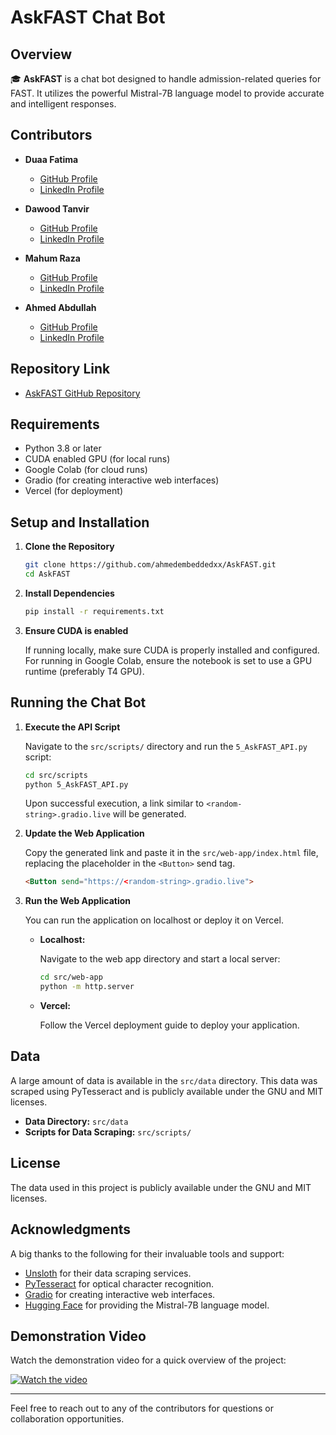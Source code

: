 # AskFAST Chat Bot
## Overview

🎓 **AskFAST** is a chat bot designed to handle admission-related queries for FAST. It utilizes the powerful Mistral-7B language model to provide accurate and intelligent responses. 

## Contributors

- **Duaa Fatima**
  - [GitHub Profile](https://github.com/Duaa-Fatima)
  - [LinkedIn Profile](https://www.linkedin.com/in/duaa-fatima-3b03ab260/)

- **Dawood Tanvir**
  - [GitHub Profile](https://github.com/dawoodTanvir)
  - [LinkedIn Profile](https://www.linkedin.com/in/dawood-tanvir-5a5365283/)

- **Mahum Raza**
  - [GitHub Profile](https://github.com/SyedaMahum)
  - [LinkedIn Profile](https://www.linkedin.com/in/syeda-mahum-raza-17596928b/)

- **Ahmed Abdullah**
  - [GitHub Profile](https://github.com/ahmedembeddedxx)
  - [LinkedIn Profile](https://www.linkedin.com/in/ahmed-abdullah)


## Repository Link

- [AskFAST GitHub Repository](https://github.com/ahmedembeddedxx/AskFAST)

## Requirements

- Python 3.8 or later
- CUDA enabled GPU (for local runs)
- Google Colab (for cloud runs)
- Gradio (for creating interactive web interfaces)
- Vercel (for deployment)

## Setup and Installation

1. **Clone the Repository**

    ```bash
    git clone https://github.com/ahmedembeddedxx/AskFAST.git
    cd AskFAST
    ```

2. **Install Dependencies**

    ```bash
    pip install -r requirements.txt
    ```

3. **Ensure CUDA is enabled**

    If running locally, make sure CUDA is properly installed and configured. For running in Google Colab, ensure the notebook is set to use a GPU runtime (preferably T4 GPU).

## Running the Chat Bot

1. **Execute the API Script**

    Navigate to the `src/scripts/` directory and run the `5_AskFAST_API.py` script:

    ```bash
    cd src/scripts
    python 5_AskFAST_API.py
    ```

    Upon successful execution, a link similar to `<random-string>.gradio.live` will be generated.

2. **Update the Web Application**

    Copy the generated link and paste it in the `src/web-app/index.html` file, replacing the placeholder in the `<Button>` send tag.

    ```html
    <Button send="https://<random-string>.gradio.live">
    ```

3. **Run the Web Application**

    You can run the application on localhost or deploy it on Vercel.

    - **Localhost:**

        Navigate to the web app directory and start a local server:

        ```bash
        cd src/web-app
        python -m http.server
        ```

    - **Vercel:**

        Follow the Vercel deployment guide to deploy your application.

## Data

A large amount of data is available in the `src/data` directory. This data was scraped using PyTesseract and is publicly available under the GNU and MIT licenses.

- **Data Directory:** `src/data`
- **Scripts for Data Scraping:** `src/scripts/`

## License

The data used in this project is publicly available under the GNU and MIT licenses.

## Acknowledgments

A big thanks to the following for their invaluable tools and support:

- [Unsloth](https://unsloth.ai/) for their data scraping services.
- [PyTesseract](https://github.com/madmaze/pytesseract) for optical character recognition.
- [Gradio](https://gradio.app/) for creating interactive web interfaces.
- [Hugging Face](https://huggingface.co/) for providing the Mistral-7B language model.

## Demonstration Video

Watch the demonstration video for a quick overview of the project:

[![Watch the video](https://img.youtube.com/vi/Kd4OszKxlwc/0.jpg)](https://youtu.be/Kd4OszKxlwc)

---

Feel free to reach out to any of the contributors for questions or collaboration opportunities.
